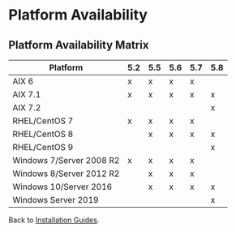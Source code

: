 # Platform Availability

<PageHeader />

## Platform Availability Matrix

| Platform | 5.2 | 5.5 | 5.6 | 5.7 | 5.8 |  
| --- | --- | --- | --- | --- | --- |  
| AIX 6 | x | x | x | x |  |  
| AIX 7.1 | x | x | x | x | x |  
| AIX 7.2 |   |   |   |   | x |  
| RHEL/CentOS 7 | x | x | x | x |  |  
| RHEL/CentOS 8 |   | x | x | x | x |  
| RHEL/CentOS 9 |   |   |   |   | x |  
| Windows 7/Server 2008 R2 | x | x | x | x |  |
| Windows 8/Server 2012 R2 |  | x | x | x |  |
| Windows 10/Server 2016|  | x | x | x | x |
| Windows Server 2019 |   |   |   |  | x |

Back to [Installation Guides](./../README.md).
